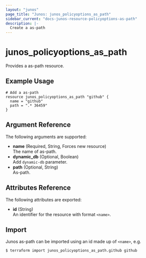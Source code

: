 ```yaml
---
layout: "junos"
page_title: "Junos: junos_policyoptions_as_path"
sidebar_current: "docs-junos-resource-policyoptions-as-path"
description: |-
  Create a as-path
---
```


# junos_policyoptions_as_path

Provides a as-path resource.

## Example Usage

```hcl
# Add a as-path
resource junos_policyoptions_as_path "github" {
  name = "github"
  path = ".* 36459"
}
```

## Argument Reference

The following arguments are supported:

- **name** (Required, String, Forces new resource)  
  The name of as-path.
- **dynamic_db** (Optional, Boolean)  
  Add `dynamic-db` parameter.
- **path** (Optional, String)  
  As-path.

## Attributes Reference

The following attributes are exported:

- **id** (String)  
  An identifier for the resource with format `<name>`.

## Import

Junos as-path can be imported using an id made up of `<name>`, e.g.

```shell
$ terraform import junos_policyoptions_as_path.github github
```
